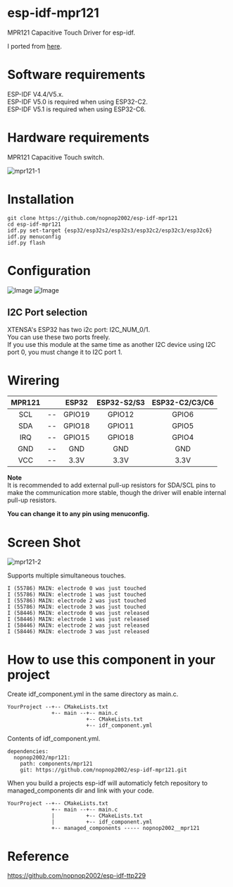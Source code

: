 # esp-idf-mpr121
MPR121 Capacitive Touch Driver for esp-idf.

I ported from [here](https://github.com/BareConductive/mpr121).   

# Software requirements
ESP-IDF V4.4/V5.x.   
ESP-IDF V5.0 is required when using ESP32-C2.   
ESP-IDF V5.1 is required when using ESP32-C6.   

# Hardware requirements   
MPR121 Capacitive Touch switch.

![mpr121-1](https://user-images.githubusercontent.com/6020549/147515909-cd50a16a-5c60-4bd0-bc32-c288f5d8ee88.JPG)


# Installation

```Shell
git clone https://github.com/nopnop2002/esp-idf-mpr121
cd esp-idf-mpr121
idf.py set-target {esp32/esp32s2/esp32s3/esp32c2/esp32c3/esp32c6}
idf.py menuconfig
idf.py flash
```

# Configuration   
![Image](https://github.com/user-attachments/assets/66e7e417-3a55-49aa-ab57-8e9ff0f848a3)
![Image](https://github.com/user-attachments/assets/40d3a5ac-43cd-4fc7-a80d-4f330d677d94)

## I2C Port selection   
XTENSA's ESP32 has two i2c port: I2C_NUM_0/1.   
You can use these two ports freely.   
If you use this module at the same time as another I2C device using I2C port 0, you must change it to I2C port 1.   

# Wirering

|MPR121||ESP32|ESP32-S2/S3|ESP32-C2/C3/C6|
|:-:|:-:|:-:|:-:|:-:|
|SCL|--|GPIO19|GPIO12|GPIO6|
|SDA|--|GPIO18|GPIO11|GPIO5|
|IRQ|--|GPIO15|GPIO18|GPIO4|
|GND|--|GND|GND|GND|
|VCC|--|3.3V|3.3V|3.3V|

__Note__   
It is recommended to add external pull-up resistors for SDA/SCL pins to make the communication more stable, though the driver will enable internal pull-up resistors.   

__You can change it to any pin using menuconfig.__   

# Screen Shot   
![mpr121-2](https://user-images.githubusercontent.com/6020549/147515969-54901561-66f5-4077-b6f8-7dbd7fe49f2c.jpg)

Supports multiple simultaneous touches.   
```
I (55786) MAIN: electrode 0 was just touched
I (55786) MAIN: electrode 1 was just touched
I (55786) MAIN: electrode 2 was just touched
I (55786) MAIN: electrode 3 was just touched
I (58446) MAIN: electrode 0 was just released
I (58446) MAIN: electrode 1 was just released
I (58446) MAIN: electrode 2 was just released
I (58446) MAIN: electrode 3 was just released
```

# How to use this component in your project   
Create idf_component.yml in the same directory as main.c.   
```
YourProject --+-- CMakeLists.txt
              +-- main --+-- main.c
                         +-- CMakeLists.txt
                         +-- idf_component.yml
```

Contents of idf_component.yml.
```
dependencies:
  nopnop2002/mpr121:
    path: components/mpr121
    git: https://github.com/nopnop2002/esp-idf-mpr121.git
```

When you build a projects esp-idf will automaticly fetch repository to managed_components dir and link with your code.   
```
YourProject --+-- CMakeLists.txt
              +-- main --+-- main.c
              |          +-- CMakeLists.txt
              |          +-- idf_component.yml
              +-- managed_components ----- nopnop2002__mpr121
```

# Reference   
https://github.com/nopnop2002/esp-idf-ttp229

